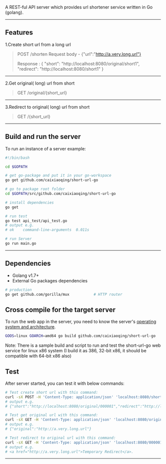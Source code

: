 A REST-ful API server which provides url shortener service written in Go (golang).

-----

## Features
1.Create short url from a long url 

> POST    /shorten
> Request body -  {"url":"http://a.very.long.url"}
> 
> Response : 
{
  "short": "http://localhost:8080/original/short1",
  "redirect": "http://localhost:8080/short1"
}

-----

2.Get original( long) url from short

> GET    /original/{short_url}
> 

-----

3.Redirect to original( long) url from short

> GET    /{short_url}
> 

-----

## Build and run the server
To run an instance of a server example:
```bash
#!/bin/bash

cd $GOPATH

# get go-package and put it in your go-workspace
go get github.com/caixiaoqing/short-url-go

# go to package root folder
cd $GOPATH/src/github.com/caixiaoqing/short-url-go

# install dependencies
go get

# run test
go test api_test/api_test.go
# output e.g.
# ok  	command-line-arguments	0.011s

# run Server
go run main.go
```
-----

## Dependencies
- Golang v1.7+
- External Go packages dependencies

```bash
# production
go get github.com/gorilla/mux           # HTTP router
```

## Cross compile for the target server
To run the web app in the server, you need to know the server's [operating system and architecture](https://golang.org/doc/install/source#environment).
```bash
GOOS=linux GOARCH=amd64 go build github.com/caixiaoqing/short-url-go
```
Note: There is a sample build and script to run and test the short-url-go web service for linux x86 system (I build it as 386, 32-bit x86, it should be compatible with 64-bit x86 also)

## Test
After server started, you can test it with below commands:
```bash
# Test create short url with this command:
curl -sX POST -H 'Content-Type: application/json' 'localhost:8080/shorten' -d '{"url":"http://a.very.long.url"}'
# output e.g.
# {"short":"http://localhost:8080/original/000001","redirect":"http://localhost:8080/000001"}
```
```bash
# Test get original url with this command:
curl -sX GET -H 'Content-Type: application/json' 'localhost:8080/original/000001'
# output e.g.
# {"original":"http://a.very.long.url"}
```
```bash
# Test redirect to original url with this command:
curl -sX GET -H 'Content-Type: application/json' 'localhost:8080/000001'
# output e.g.
# <a href="http://a.very.long.url">Temporary Redirect</a>.
```
-----

